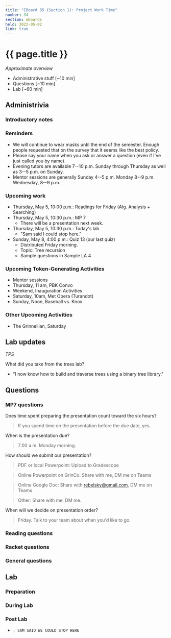 ```yaml
---
title: "EBoard 35 (Section 1): Project Work Time"
number: 34
section: eboards
held: 2022-05-02
link: true
---
```

# {{ page.title }}

_Approximate overview_

* Administrative stuff [~10 min]
* Questions [~10 min]
* Lab [~60 min]

Administrivia
-------------

### Introductory notes

### Reminders

* We will continue to wear masks until the end of the semester.  Enough
  people requested that on the survey that it seems like the best policy.
* Please say your name when you ask or answer a question (even if I've
  just called you by name).
* Evening tutors are available 7--10 p.m. Sunday through Thursday as
  well as 3--5 p.m. on Sunday.
* Mentor sessions are generally Sunday 4--5 p.m.  Monday 8--9 p.m.  
  Wednesday, 8--9 p.m.

### Upcoming work

* Thursday, May 5, 10:00 p.m.: Readings for Friday (Alg. Analysis + Searching)
* Thursday, May 5, 10:30 p.m.: MP 7
    * There will be a presentation next week.
* Thursday, May 5, 10:30 p.m.: Today's lab
    * "Sam said I could stop here."
* Sunday, May 8, 4:00 p.m.: Quiz 13 (our last quiz)
    * Distributed Friday morning.
    * Topic: Tree recursion
    * Sample questions in Sample LA 4

### Upcoming Token-Generating Activities

* Mentor sessions
* Thursday, 11 am, PBK Convo
* Weekend, Inauguration Activities
* Saturday, 10am, Met Opera (Turandot)
* Sunday, Noon, Baseball vs. Knox

### Other Upcoming Activities

* The Grinnellian, Saturday

Lab updates
-----------

_TPS_

What did you take from the trees lab?

* "I now know how to build and traverse trees using a binary tree library."

Questions
---------

### MP7 questions

Does time spent preparing the presentation count toward the six hours?

> If you spend time on the presentation before the due date, yes.

When is the presentation due?

> 7:00 a.m. Monday morning.

How should we submit our presentation?

> PDF or local Powerpoint: Upload to Gradescope

> Online Powerpoint on GrinCo: Share with me, DM me on Teams

> Online Google Doc: Share with rebelsky@gmail.com, DM me on Teams

> Other: Share with me, DM me.

When will we decide on presentation order?

> Friday.  Talk to your team about when you'd like to go.

### Reading questions

### Racket questions

### General questions

Lab
---

### Preparation

### During Lab

### Post Lab

* `; SAM SAID WE COULD STOP HERE`

